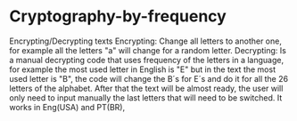 # Cryptography-by-frequency
Encrypting/Decrypting texts
Encrypting: Change all letters to another one, for example all the letters "a" will change for a random letter.
Decrypting: Is a manual decrypting code that uses frequency of the letters in a language, for example the most used letter in English is "E" but in the text the most used letter is "B", the code will change the B´s for E´s and do it for all the 26 letters of the alphabet. After that the text will be almost ready, the user will only need to input manually the last letters that will need to be switched.
It works in Eng(USA) and PT(BR),

